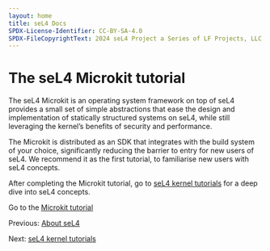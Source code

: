 ```yaml
---
layout: home
title: seL4 Docs
SPDX-License-Identifier: CC-BY-SA-4.0
SPDX-FileCopyrightText: 2024 seL4 Project a Series of LF Projects, LLC.
---
```

<h1>The seL4 Microkit tutorial</h1>
<p>
    The seL4 Microkit is an operating system framework on top of seL4 provides a small set of simple abstractions that ease the design and implementation of statically structured systems on seL4, while still leveraging the kernel’s benefits of security and performance.
</p>
<p>
    The Microkit is distributed as an SDK that integrates with the build system of your choice, significantly reducing the barrier to entry for new users of seL4. We recommend it as the first tutorial, to familiarise new users with seL4 concepts.
</p>
<p>
    After completing the Microkit tutorial, go to <a href="../seL4Kernel/overview">seL4 kernel tutorials</a> for a deep dive into seL4 concepts.
</p>
<p>
    Go to the <a target="_blank" href="https://trustworthy.systems/projects/microkit/tutorial/">Microkit tutorial</a>
</p>
<p>
    Previous: <a href="about-seL4">About seL4</a>
<p>
<p>
    Next: <a href="../seL4Kernel/overview">seL4 kernel tutorials</a>
</p>